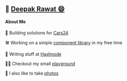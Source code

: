 ## :link: [Deepak Rawat :smile: ](https://deepakr28.com/)

#### About Me
💼 Building solutions for [Cars24](https://cars24.com)

🛠️ Working on a simple [component library](https://github.com/deepakr-28/boring-component-library) in my free time

📃 Writing stuff at [Hashnode](https://deepakr28.hashnode.dev/)

🧑‍💻 Checkout my small [playground](https://deepakr28.com/resume)

📸 I also like to take [photos](https://www.pexels.com/@eggroll)
